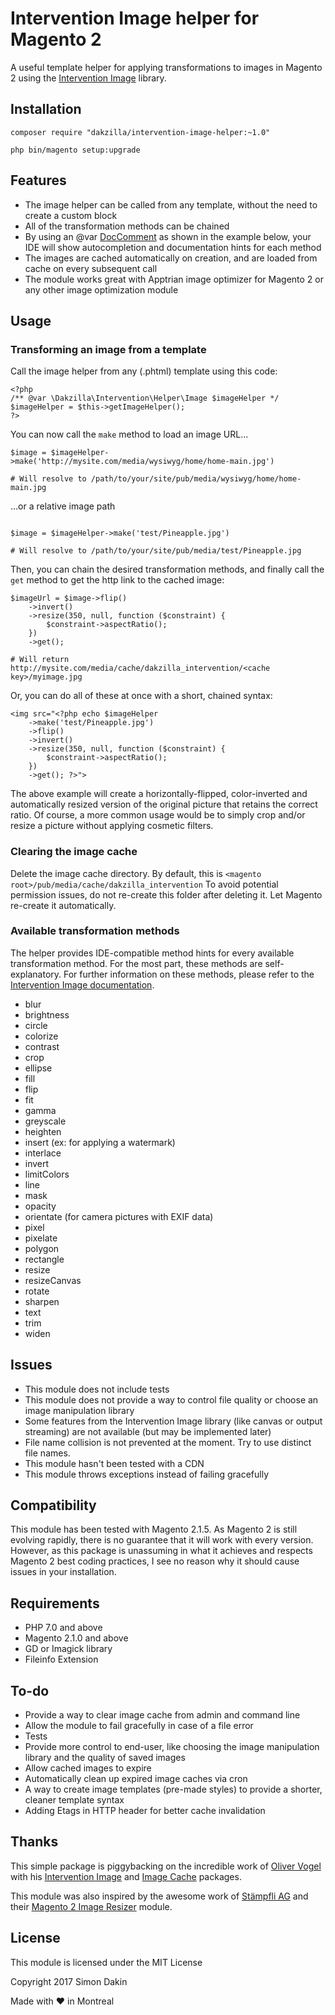 # Intervention Image helper for Magento 2
A useful template helper for applying transformations to images in Magento 2 using the [Intervention Image](http://image.intervention.io) library.

## Installation
`composer require "dakzilla/intervention-image-helper:~1.0"`

`php bin/magento setup:upgrade`

## Features
+ The image helper can be called from any template, without the need to create a custom block
+ All of the transformation methods can be chained
+ By using an @var [DocComment](https://phpdoc.org/docs/latest/references/phpdoc/tags/var.html) as shown in the example below, your IDE will show autocompletion and documentation hints for each method
+ The images are cached automatically on creation, and are loaded from cache on every subsequent call
+ The module works great with Apptrian image optimizer for Magento 2 or any other image optimization module

## Usage
### Transforming an image from a template
Call the image helper from any (.phtml) template using this code:
```
<?php
/** @var \Dakzilla\Intervention\Helper\Image $imageHelper */
$imageHelper = $this->getImageHelper();
?>
```
You can now call the `make` method to load an image URL...
```
$image = $imageHelper->make('http://mysite.com/media/wysiwyg/home/home-main.jpg')

# Will resolve to /path/to/your/site/pub/media/wysiwyg/home/home-main.jpg
```
...or a relative image path
```

$image = $imageHelper->make('test/Pineapple.jpg')

# Will resolve to /path/to/your/site/pub/media/test/Pineapple.jpg
```
Then, you can chain the desired transformation methods, and finally call the `get` method to get the http link to the cached image:
```
$imageUrl = $image->flip()
    ->invert()
    ->resize(350, null, function ($constraint) {
        $constraint->aspectRatio();
    })
    ->get();
    
# Will return http://mysite.com/media/cache/dakzilla_intervention/<cache key>/myimage.jpg
```
Or, you can do all of these at once with a short, chained syntax:
```
<img src="<?php echo $imageHelper
    ->make('test/Pineapple.jpg')
    ->flip()
    ->invert()
    ->resize(350, null, function ($constraint) {
        $constraint->aspectRatio();
    })
    ->get(); ?>">
```

The above example will create a horizontally-flipped, color-inverted and automatically resized version of the original picture that retains the correct ratio. Of course, a more common usage would be to simply crop and/or resize a picture without applying cosmetic filters.

### Clearing the image cache
Delete the image cache directory. By default, this is `<magento root>/pub/media/cache/dakzilla_intervention`
To avoid potential permission issues, do not re-create this folder after deleting it. Let Magento re-create it automatically. 

### Available transformation methods
The helper provides IDE-compatible method hints for every available transformation method. For the most part, these methods are self-explanatory. For further information on these methods, please refer to the [Intervention Image documentation](http://image.intervention.io/).
 
 + blur
 + brightness
 + circle
 + colorize
 + contrast
 + crop
 + ellipse
 + fill
 + flip
 + fit
 + gamma
 + greyscale
 + heighten
 + insert (ex: for applying a watermark)
 + interlace
 + invert
 + limitColors
 + line
 + mask
 + opacity
 + orientate (for camera pictures with EXIF data)
 + pixel
 + pixelate
 + polygon
 + rectangle
 + resize
 + resizeCanvas
 + rotate
 + sharpen
 + text
 + trim
 + widen

## Issues
+ This module does not include tests
+ This module does not provide a way to control file quality or choose an image manipulation library
+ Some features from the Intervention Image library (like canvas or output streaming) are not available (but may be implemented later)
+ File name collision is not prevented at the moment. Try to use distinct file names.
+ This module hasn't been tested with a CDN
+ This module throws exceptions instead of failing gracefully

## Compatibility
This module has been tested with Magento 2.1.5. As Magento 2 is still evolving rapidly, there is no guarantee that it will work with every version. However, as this package is unassuming in what it achieves and respects Magento 2 best coding practices, I see no reason why it should cause issues in your installation.

## Requirements
+ PHP 7.0 and above
+ Magento 2.1.0 and above
+ GD or Imagick library
+ Fileinfo Extension

## To-do
+ Provide a way to clear image cache from admin and command line
+ Allow the module to fail gracefully in case of a file error
+ Tests
+ Provide more control to end-user, like choosing the image manipulation library and the quality of saved images
+ Allow cached images to expire
+ Automatically clean up expired image caches via cron
+ A way to create image templates (pre-made styles) to provide a shorter, cleaner template syntax
+ Adding Etags in HTTP header for better cache invalidation

## Thanks
This simple package is piggybacking on the incredible work of [Oliver Vogel](https://github.com/olivervogel) with his [Intervention Image](https://github.com/Intervention/image) and [Image Cache](https://github.com/Intervention/imagecache) packages.

This module was also inspired by the awesome work of [Stämpfli AG](https://github.com/staempfli) and their [Magento 2 Image Resizer](https://github.com/staempfli/magento2-module-image-resizer) module.

## License
This module is licensed under the MIT License

Copyright 2017 Simon Dakin

Made with ♥ in Montreal